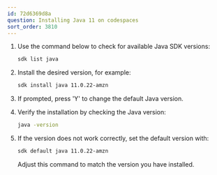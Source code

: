 ```yaml
---
id: 72d6369d8a
question: Installing Java 11 on codespaces
sort_order: 3810
---
```


1. Use the command below to check for available Java SDK versions:
   
   ```bash
   sdk list java
   ```

2. Install the desired version, for example:
   
   ```bash
   sdk install java 11.0.22-amzn
   ```

3. If prompted, press 'Y' to change the default Java version.

4. Verify the installation by checking the Java version:
   
   ```bash
   java -version
   ```
   
5. If the version does not work correctly, set the default version with:
   
   ```bash
   sdk default java 11.0.22-amzn
   ```
   
   Adjust this command to match the version you have installed.